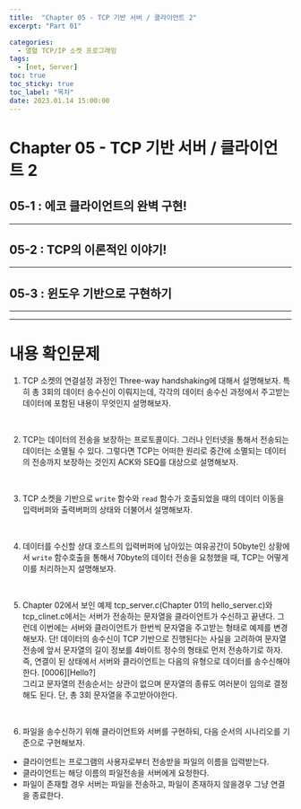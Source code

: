 ```yaml
---
title:  "Chapter 05 - TCP 기반 서버 / 클라이언트 2"
excerpt: "Part 01"

categories:
  - 열혈 TCP/IP 소켓 프로그래밍
tags:
  - [net, Server]
toc: true
toc_sticky: true
toc_label: "목차"
date: 2023.01.14 15:00:00
---
```


# Chapter 05 - TCP 기반 서버 / 클라이언트 2

## 05-1 : 에코 클라이언트의 완벽 구현!

***

## 05-2 : TCP의 이론적인 이야기!

***

## 05-3 : 윈도우 기반으로 구현하기

***
***

# 내용 확인문제

1. TCP 소켓의 연결설정 과정인 Three-way handshaking에 대해서 설명해보자. 특히 총 3회의 데이터 송수신이 이뤄지는데, 각각의 데이터 송수신 과정에서 주고받는 데이터에 포함된 내용이 무엇인지 설명해보자.    

<br/>

2. TCP는 데이터의 전송을 보장하는 프로토콜이다. 그러나 인터넷을 통해서 전송되는 데이터는 소멸될 수 있다. 그렇다면 TCP는 어떠한 원리로 중간에 소멸되는 데이터의 전송까지 보장하는 것인지 ACK와 SEQ를 대상으로 설명해보자.    

<br/>

3. TCP 소켓을 기반으로 `write` 함수와 `read` 함수가 호출되었을 때의 데이터 이동을 입력버퍼와 출력버퍼의 상태와 더불어서 설명해보자.    

<br/>

4. 데이터를 수신할 상대 호스트의 입력버퍼에 남아있는 여유공간이 50byte인 상황에서 `write` 함수호출을 통해서 70byte의 데이터 전송을 요청했을 때, TCP는 어떻게 이를 처리하는지 설명해보자.    

<br/>

5. Chapter 02에서 보인 예제 tcp_server.c(Chapter 01의 hello_server.c)와 tcp_clinet.c에서는 서버가 전송하는 문자열을 클라이언트가 수신하고 끝낸다. 그런데 이번에는 서버와 클라이언트가 한번씩 문자열을 주고받는 형태로 예제를 변경해보자. 단! 데이터의 송수신이 TCP 기반으로 진행된다는 사실을 고려하여 문자열 전송에 앞서 문자열의 길이 정보를 4바이트 정수의 형태로 먼저 전송하기로 하자. 즉, 연결이 된 상태에서 서버와 클라이언트는 다음의 유형으로 데이터를 송수신해야한다. [0006][Hello?]    
그리고 문자열의 전송순서는 상관이 없으며 문자열의 종류도 여러분이 임의로 결정해도 된다. 단, 총 3회 문자열을 주고받아야한다.    

<br/>

6. 파일을 송수신하기 위해 클라이언트와 서버를 구현하되, 다음 순서의 시나리오를 기준으로 구현해보자.    
* 클라이언트는 프로그램의 사용자로부터 전송받을 파일의 이름을 입력받는다.
* 클라이언트는 해당 이름의 파일전송을 서버에게 요청한다.
* 파일이 존재할 경우 서버는 파일을 전송하고, 파일이 존재하지 않을경우 그냥 연결을 종료한다.